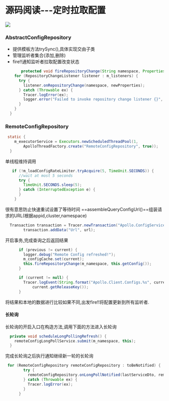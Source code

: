 # 源码阅读---定时拉取配置
![](https://ws2.sinaimg.cn/large/006tNc79ly1g24vmnxd0xj30p106fmxe.jpg)

### AbstractConfigRepository
- 提供模板方法trySync(),具体实现交由子类
- 管理监听者集合(添加,删除)
- fire!!通知监听者拉取配置改变状态
```java
       protected void fireRepositoryChange(String namespace, Properties newProperties) {
    for (RepositoryChangeListener listener : m_listeners) {
      try {
        listener.onRepositoryChange(namespace, newProperties);
      } catch (Throwable ex) {
        Tracer.logError(ex);
        logger.error("Failed to invoke repository change listener {}", listener.getClass(), ex);
      }
    }
  }
```

### RemoteConfigRepository
```java
 static {
    m_executorService = Executors.newScheduledThreadPool(1,
        ApolloThreadFactory.create("RemoteConfigRepository", true));
  }
```
单线程维持调用

```java
   if (!m_loadConfigRateLimiter.tryAcquire(5, TimeUnit.SECONDS)) {
      //wait at most 5 seconds
      try {
        TimeUnit.SECONDS.sleep(5);
      } catch (InterruptedException e) {
      }
    }
```
很有意思防止快速重试设置了等待时间
==assembleQueryConfigUrl()==组装请求的URL(根据appid,cluster,namespace)

```java
  Transaction transaction = Tracer.newTransaction("Apollo.ConfigService", "queryConfig");
        transaction.addData("Url", url);
```
开启事务,完成查询之后返回结果

```java
      if (previous != current) {
        logger.debug("Remote Config refreshed!");
        m_configCache.set(current);
        this.fireRepositoryChange(m_namespace, this.getConfig());
      }

      if (current != null) {
        Tracer.logEvent(String.format("Apollo.Client.Configs.%s", current.getNamespaceName()),
            current.getReleaseKey());
      }
```
将结果和本地的数据进行比较如果不同,出发fire!!将配置更新到所有监听者.

#### 长轮询
长轮询的开启入口在构造方法,调用下面的方法进入长轮询 
```java
  private void scheduleLongPollingRefresh() {
    remoteConfigLongPollService.submit(m_namespace, this);
  }
```
完成长轮询之后执行通知继续新一轮的长轮询
```java
 for (RemoteConfigRepository remoteConfigRepository : toBeNotified) {
        try {
          remoteConfigRepository.onLongPollNotified(lastServiceDto, remoteMessages);
        } catch (Throwable ex) {
          Tracer.logError(ex);
        }
      }
```